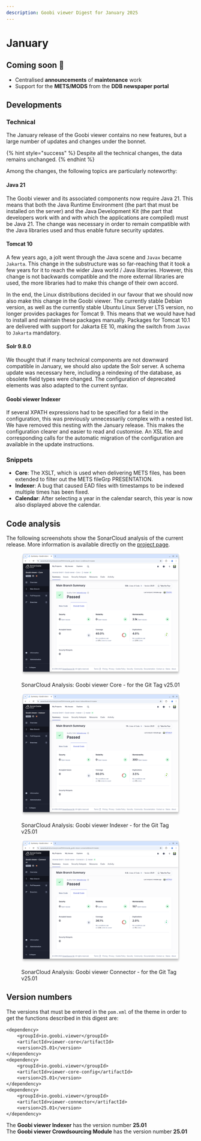 ```yaml
---
description: Goobi viewer Digest for January 2025
---
```


# January

## Coming soon :rocket:&#x20;

* Centralised **announcements** of **maintenance** work
* Support for the **METS/MODS** from the **DDB newspaper portal**

## Developments

### Technical

The January release of the Goobi viewer contains no new features, but a large number of updates and changes under the bonnet.

{% hint style="success" %}
Despite all the technical changes, the data remains unchanged.
{% endhint %}

Among the changes, the following topics are particularly noteworthy:

#### Java 21

The Goobi viewer and its associated components now require Java 21. This means that both the Java Runtime Environment (the part that must be installed on the server) and the Java Development Kit (the part that developers work with and with which the applications are compiled) must be Java 21. The change was necessary in order to remain compatible with the Java libraries used and thus enable future security updates.

#### Tomcat 10

A few years ago, a jolt went through the Java scene and `Javax` became `Jakarta`. This change in the substructure was so far-reaching that it took a few years for it to reach the wider Java world / Java libraries. However, this change is not backwards compatible and the more external libraries are used, the more libraries had to make this change of their own accord.

In the end, the Linux distributions decided in our favour that we should now also make this change in the Goobi viewer. The currently stable Debian version, as well as the currently stable Ubuntu Linux Server LTS version, no longer provides packages for Tomcat 9. This means that we would have had to install and maintain these packages manually. Packages for Tomcat 10.1 are delivered with support for Jakarta EE 10, making the switch from `Javax` to `Jakarta` mandatory.

#### Solr 9.8.0

We thought that if many technical components are not downward compatible in January, we should also update the Solr server. A schema update was necessary here, including a reindexing of the database, as obsolete field types were changed. The configuration of deprecated elements was also adapted to the current syntax.

#### Goobi viewer Indexer

If several XPATH expressions had to be specified for a field in the configuration, this was previously unnecessarily complex with a nested list. We have removed this nesting with the January release. This makes the configuration clearer and easier to read and customise. An XSL file and corresponding calls for the automatic migration of the configuration are available in the update instructions.

### Snippets

* **Core**: The XSLT, which is used when delivering METS files, has been extended to filter out the METS fileGrp PRESENTATION.
* **Indexer**: A bug that caused EAD files with timestamps to be indexed multiple times has been fixed.
* **Calendar**: After selecting a year in the calendar search, this year is now also displayed above the calendar.

## Code analysis

The following screenshots show the SonarCloud analysis of the current release. More information is available directly on the [project page](https://sonarcloud.io/organizations/intranda/projects).

<figure><img src="../.gitbook/assets/25.01_sonar-core.png" alt=""><figcaption><p>SonarCloud Analysis: Goobi viewer Core - for the Git Tag v25.01</p></figcaption></figure>

<figure><img src="../.gitbook/assets/25.01_sonar-indexer.png" alt=""><figcaption><p>SonarCloud Analysis: Goobi viewer Indexer - for the Git Tag v25.01</p></figcaption></figure>

<figure><img src="../.gitbook/assets/25.01_sonar-connector.png" alt=""><figcaption><p>SonarCloud Analysis: Goobi viewer Connector - for the Git Tag v25.01</p></figcaption></figure>

## Version numbers&#x20;

The versions that must be entered in the `pom.xml` of the theme in order to get the functions described in this digest are:

```markup
<dependency>
    <groupId>io.goobi.viewer</groupId>
    <artifactId>viewer-core</artifactId>
    <version>25.01</version>
</dependency>
<dependency>
    <groupId>io.goobi.viewer</groupId>
    <artifactId>viewer-core-config</artifactId>
    <version>25.01</version>
</dependency>
<dependency>
    <groupId>io.goobi.viewer</groupId>
    <artifactId>viewer-connector</artifactId>
    <version>25.01</version>
</dependency>
```

The **Goobi viewer Indexer** has the version number **25.01**\
The **Goobi viewer Crowdsourcing Module** has the version number **25.01**
